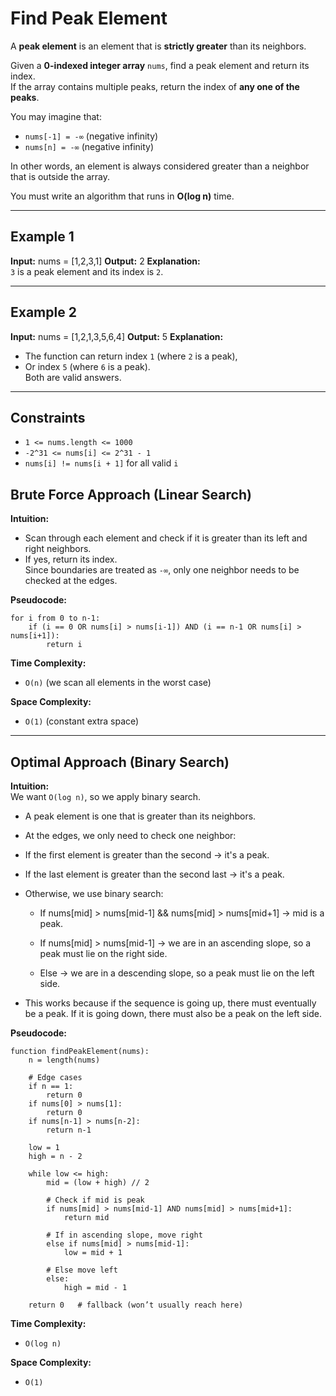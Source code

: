 # Find Peak Element

A **peak element** is an element that is **strictly greater** than its neighbors.  

Given a **0-indexed integer array** `nums`, find a peak element and return its index.  
If the array contains multiple peaks, return the index of **any one of the peaks**.

You may imagine that:  
- `nums[-1] = -∞` (negative infinity)  
- `nums[n] = -∞` (negative infinity)  

In other words, an element is always considered greater than a neighbor that is outside the array.  

You must write an algorithm that runs in **O(log n)** time.

---

## Example 1
**Input:** nums = [1,2,3,1]
**Output:** 2
**Explanation:**  
`3` is a peak element and its index is `2`.

---
## Example 2 
**Input:** nums = [1,2,1,3,5,6,4]
**Output:** 5
**Explanation:**  
- The function can return index `1` (where `2` is a peak),  
- Or index `5` (where `6` is a peak).  
Both are valid answers.

---

## Constraints
- `1 <= nums.length <= 1000`
- `-2^31 <= nums[i] <= 2^31 - 1`
- `nums[i] != nums[i + 1]` for all valid `i`

## Brute Force Approach (Linear Search)

**Intuition:**  
- Scan through each element and check if it is greater than its left and right neighbors.  
- If yes, return its index.  
Since boundaries are treated as `-∞`, only one neighbor needs to be checked at the edges.

**Pseudocode:**
```
for i from 0 to n-1:
    if (i == 0 OR nums[i] > nums[i-1]) AND (i == n-1 OR nums[i] > nums[i+1]):
        return i
```
**Time Complexity:**  
- `O(n)` (we scan all elements in the worst case)

**Space Complexity:**  
- `O(1)` (constant extra space)

---
## Optimal Approach (Binary Search)

**Intuition:**  
We want `O(log n)`, so we apply binary search. 

- A peak element is one that is greater than its neighbors.
- At the edges, we only need to check one neighbor:
- If the first element is greater than the second → it's a peak.
- If the last element is greater than the second last → it's a peak.
- Otherwise, we use binary search:
    - If nums[mid] > nums[mid-1] && nums[mid] > nums[mid+1] → mid is a peak.

    - If nums[mid] > nums[mid-1] → we are in an ascending slope, so a peak must lie on the right side.

    - Else → we are in a descending slope, so a peak must lie on the left side.

- This works because if the sequence is going up, there must eventually be a peak. If it is going down, there must also be a peak on the left side.

**Pseudocode:**
```
function findPeakElement(nums):
    n = length(nums)

    # Edge cases
    if n == 1:
        return 0
    if nums[0] > nums[1]:
        return 0
    if nums[n-1] > nums[n-2]:
        return n-1

    low = 1
    high = n - 2

    while low <= high:
        mid = (low + high) // 2

        # Check if mid is peak
        if nums[mid] > nums[mid-1] AND nums[mid] > nums[mid+1]:
            return mid

        # If in ascending slope, move right
        else if nums[mid] > nums[mid-1]:
            low = mid + 1

        # Else move left
        else:
            high = mid - 1

    return 0   # fallback (won’t usually reach here)
```

**Time Complexity:**  
- `O(log n)`

**Space Complexity:**  
- `O(1)`


